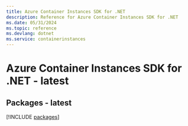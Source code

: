 ```yaml
---
title: Azure Container Instances SDK for .NET
description: Reference for Azure Container Instances SDK for .NET
ms.date: 05/31/2024
ms.topic: reference
ms.devlang: dotnet
ms.service: containerinstances
---
```

# Azure Container Instances SDK for .NET - latest
## Packages - latest
[!INCLUDE [packages](container-instances-index.md)]